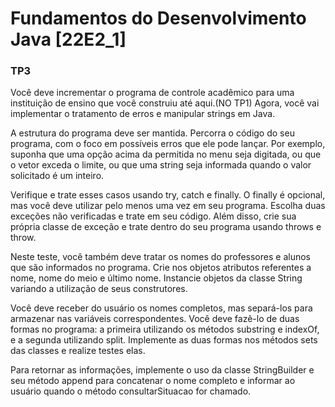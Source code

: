 # Fundamentos do Desenvolvimento Java [22E2_1] 
### TP3



Você deve incrementar o programa de controle acadêmico para uma instituição de ensino que você construiu até aqui.(NO TP1)
Agora, você vai implementar o tratamento de erros e manipular strings em Java.

A estrutura do programa deve ser mantida. Percorra o código do seu programa, com o foco em possíveis erros que ele pode lançar. Por exemplo, suponha que uma opção acima da permitida no menu seja digitada, ou que o vetor exceda o limite, ou que uma string seja informada quando o valor solicitado é um inteiro.

Verifique e trate esses casos usando try, catch e finally. O finally é opcional, mas você deve utilizar pelo menos uma vez em seu programa.
Escolha duas exceções não verificadas e trate em seu código. Além disso, crie sua própria classe de exceção e trate dentro do seu programa usando throws e throw.

Neste teste, você também deve tratar os nomes do professores e alunos que são informados no programa. Crie nos objetos atributos referentes a nome, nome do meio e último nome. Instancie objetos da classe String variando a utilização de seus construtores.

Você deve receber do usuário os nomes completos, mas separá-los para armazenar nas variáveis correspondentes. Você deve fazê-lo de duas formas no programa: a primeira utilizando os métodos substring e indexOf, e a segunda utilizando split. Implemente as duas formas nos métodos sets das classes e realize testes elas.

Para retornar as informações, implemente o uso da classe StringBuilder e seu método append para concatenar o nome completo e informar ao usuário quando o método consultarSituacao for chamado.